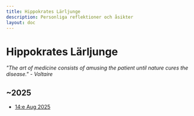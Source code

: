 ```yaml
---
title: Hippokrates Lärljunge
description: Personliga reflektioner och åsikter
layout: doc
---
```


# <ye>Hippokrates Lärljunge</ye>

<i>"The art of medicine consists of amusing the patient until nature cures the disease." - Voltaire</i>
## <ye>~2025</ye>

- [14:e Aug 2025](2025/2025-09-14.md)